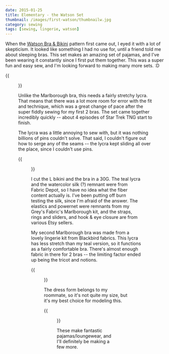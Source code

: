 ```yaml
---
date: 2015-01-25
title: Elementary - the Watson Set
thumbnail: /images/first-watson/thumbnailw.jpg
category: sewing
tags: [sewing, lingerie, watson]
---
```


When the [Watson Bra & Bikini](http://shop.clothhabit.com/collections/all/products/watson-bra-bikini) pattern first came out, I eyed it with a lot of skepticism. It looked like something I had no use for, until a friend told me about sleeping bras. This set makes an amazing set of pajamas, and I've been wearing it constantly since I first put them together. This was a super fun and easy sew, and I'm looking forward to making many more sets. :D

{{<figure class="left" src="/images/first-watson/front.jpg">}}

Unlike the Marlborough bra, this needs a fairly stretchy lycra. That means that there was a lot more room for error with the fit and technique, which was a great change of pace after the super fiddly sewing for my first 2 bras. The set came together incredibly quickly -- about 4 episodes of Star Trek TNG start to finish.

The lycra was a little annoying to sew with, but it was nothing billions of pins couldn't solve. That said, I couldn't figure out how to serge any of the seams -- the lycra kept sliding all over the place, since I couldn't use pins.

{{<figure class="left" src="/images/first-watson/insides.jpg" >}}

I cut the L bikini and the bra in a 30G. The teal lycra and the watercolor silk (?) remnant were from Fabric Depot, so I have no idea what the fiber content actually is. I've been putting off burn testing the silk, since I'm afraid of the answer. The elastics and powernet were remnants from my Grey's Fabric's Marlborough kit, and the straps, rings and sliders, and hook & eye closure are from various Etsy sellers.

My second Marlborough bra was made from a lovely lingerie kit from Blackbird fabrics. This lycra has less stretch than my teal version, so it functions as a fairly comfortable bra. There's almost enough fabric in there for 2 bras -- the limiting factor ended up being the tricot and notions.

{{<figure class="left" src="/images/first-watson/red-front.jpg">}}

The dress form belongs to my roommate, so it's not quite my size, but it's my best choice for modeling this.

{{<figure class="left" src="/images/first-watson/red-back.jpg">}}

These make fantastic pajamas/loungewear, and I'll definitely be making a few more.
